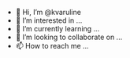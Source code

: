 - 👋 Hi, I’m @kvaruline
- 👀 I’m interested in ...
- 🌱 I’m currently learning ...
- 💞️ I’m looking to collaborate on ...
- 📫 How to reach me ...

<!---
kvaruline/kvaruline is a ✨ special ✨ repository because its `README.md` (this file) appears on your GitHub profile.
You can click the Preview link to take a look at your changes.
--->
